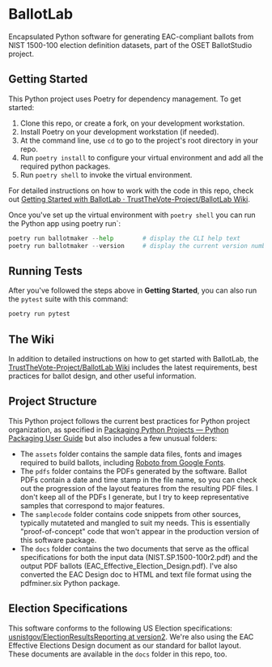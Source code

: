 # BallotLab

Encapsulated Python software for generating EAC-compliant ballots from NIST 1500-100 election definition datasets, part of the OSET BallotStudio project.

## Getting Started

This Python project uses Poetry for dependency management. To get started:

1. Clone this repo, or create a fork, on your development workstation.
2. Install Poetry on your development workstation (if needed).
3. At the command line, use `cd` to go to the project's root directory in your repo.
4. Run `poetry install` to configure your virtual environment and add all the required python packages.
5. Run `poetry shell` to invoke the virtual environment.

For detailed instructions on how to work with the code in this repo, check out [Getting Started with BallotLab · TrustTheVote-Project/BallotLab Wiki](https://github.com/TrustTheVote-Project/BallotLab/wiki/Getting-Started-with-BallotLab).

Once you've set up the virtual environment with `poetry shell` you can run the Python app using poetry run`:

```python
poetry run ballotmaker --help        # display the CLI help text
poetry run ballotmaker --version     # display the current version number
```

## Running Tests

After you've followed the steps above in **Getting Started**, you can also run the `pytest` suite with this command:

```python
poetry run pytest
```

## The Wiki

In addition to detailed instructions on how to get started with BallotLab, the [TrustTheVote-Project/BallotLab Wiki](https://github.com/TrustTheVote-Project/BallotLab/wiki) includes the latest requirements, best practices for ballot design, and other useful information.

## Project Structure

This Python project follows the current best practices for Python project organization, as specified in [Packaging Python Projects — Python Packaging User Guide](https://packaging.python.org/tutorials/packaging-projects/) but also includes a few unusual folders:

* The `assets` folder contains the sample data files, fonts and images required to build ballots, including [Roboto from Google Fonts](https://fonts.google.com/specimen/Roboto).
* The `pdfs` folder contains the PDFs generated by the software. Ballot PDFs contain a date and time stamp in the file name, so you can check out the progression of the layout features from the resulting PDF files. I don't keep all of the PDFs I generate, but I try to keep representative samples that correspond to major features.
* The `samplecode` folder contains code snippets from other sources, typically mutateted and mangled to suit my needs. This is essentially "proof-of-concept" code that won't appear in the production version of this software package.
* The `docs` folder contains the two documents that serve as the offical specifications for both the input data (NIST.SP.1500-100r2.pdf) and the output PDF ballots (EAC_Effective_Election_Design.pdf). I've also converted the EAC Design doc to HTML and text file format using the pdfminer.six Python package.

## Election Specifications

This software conforms to the following US Election specifications: [usnistgov/ElectionResultsReporting at version2](https://github.com/usnistgov/ElectionResultsReporting/tree/version2). We're also using the EAC Effective Elections Design document as our standard for ballot layout. These documents are available in the `docs` folder in this repo, too.

